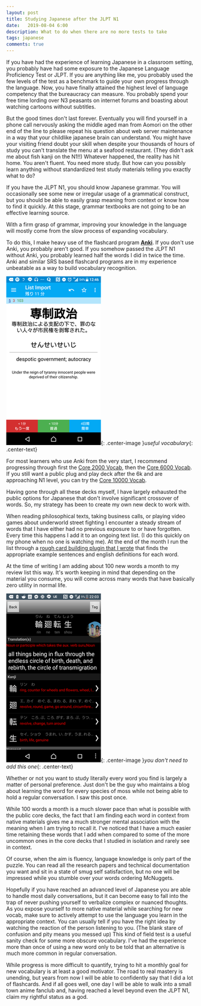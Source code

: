 ```yaml
---
layout: post
title: Studying Japanese after the JLPT N1
date:   2019-08-04 6:00
description: What to do when there are no more tests to take
tags: japanese
comments: true
---
```


If you have had the experience of learning Japanese in a classroom setting, you probably have had some exposure to the Japanese Language Proficiency Test or JLPT. If you are anything like me, you probably used the few levels of the test as a benchmark to guide your own progress through the language. Now, you have finally attained the highest level of language competency that the bureaucracy can measure. You probably spend your free time lording over N3 peasants on internet forums and boasting about watching cartoons without subtitles.

But the good times don't last forever. Eventually you will find yourself in a phone call nervously asking the middle aged man from Aomori on the other end of the line to please repeat his question about web server maintenance in a way that your childlike japanese brain can understand. You might have your visiting friend doubt your skill when despite your thousands of hours of study you can't translate the menu at a seafood restaurant. (They didn't ask me about fish kanji on the N1!!) Whatever happened, the reality has hit home. You aren't fluent. You need more study. But how can you possibly learn anything without standardized test study materials telling you exactly what to do?

If you have the JLPT N1, you should know Japanese grammar. You will occasionally see some new or irregular usage of a grammatical construct, but you should be able to easily grasp meaning from context or know how to find it quickly. At this stage, grammar textbooks are not going to be an effective learning source.

With a firm grasp of grammar, improving your knowledge in the language will mostly come from the slow process of expanding vocabulary.

To do this, I make heavy use of the flashcard program [<b>Anki</b>](https://apps.ankiweb.net/). If you don't use Anki, you probably aren't good. If you somehow passed the JLPT N1 without Anki, you probably learned half the words I did in twice the time. Anki and similar SRS based flashcard programs are in my experience unbeatable as a way to build vocabulary recognition.

![useful vocabulary](/assets/images/new.png){: .center-image }*useful vocabulary*{: .center-text}

For most learners who use Anki from the very start, I recommend progressing through first the [Core 2000 Vocab](https://ankiweb.net/shared/info/2141233552), then the [Core 6000 Vocab](https://ankiweb.net/shared/info/1312109116). If you still want a public plug and play deck after the 6k and are approaching N1 level, you can try the [Core 10000 Vocab](https://ankiweb.net/shared/info/935381472).

Having gone through all these decks myself, I have largely exhausted the public options for Japanese that don't involve significant crossover of words. So, my strategy has been to create my own new deck to work with.

When reading philosophical texts, taking business calls, or playing video games about underworld street fighting I encounter a steady stream of words that I have either had no previous exposure to or have forgotten. Every time this happens I add it to an ongoing text list. (I do this quickly on my phone when no one is watching me). At the end of the month I run the list through a [rough card building plugin that I wrote](https://github.com/jdgc/anki-list-convert) that finds the appropriate example sentences and english definitions for each word.

At the time of writing I am adding about 100 new words a month to my review list this way. It's worth keeping in mind that depending on the material you consume, you will come across many words that have basically zero utility in normal life.

![not useful vocabulary](/assets/images/new2.png){: .center-image }*you don't need to add this one*{: .center-text}

Whether or not you want to study literally every word you find is largely a matter of personal preference. Just don't be the guy who maintains a blog about learning the word for every species of moss while not being able to hold a regular conversation. I saw this post once.

While 100 words a month is a much slower pace than what is possible with the public core decks, the fact that I am finding each word in context from native materials gives me a much stronger mental association with the meaning when I am trying to recall it. I've noticed that I have a much easier time retaining these words that I add when compared to some of the more uncommon ones in the core decks that I studied in isolation and rarely see in context.

Of course, when the aim is fluency, language knowledge is only part of the puzzle. You can read all the research papers and technical documentation you want and sit in a state of smug self satisfaction, but no one will be impressed while you stumble over your words ordering McNuggets. 

Hopefully if you have reached an advanced level of Japanese you are able to handle most daily conversations, but it can become easy to fall into the trap of never pushing yourself to verbalize complex or nuanced thoughts. As you expose yourself to more native material while searching for new vocab, make sure to actively attempt to use the language you learn in the appropriate context.
You can usually tell if you have the right idea by watching the reaction of the person listening to you. (The blank stare of confusion and pity means you messed up) This kind of field test is a useful sanity check for some more obscure vocabulary. I've had the experience more than once of using a new word only to be told that an alternative is much more common in regular conversation.

While progress is more difficult to quantify, trying to hit a monthly goal for new vocabulary is at least a good motivator. The road to real mastery is unending, but years from now I will be able to confidently say that I did a lot of flashcards. And if all goes well, one day I will be able to walk into a small town anime fanclub and, having reached a level beyond even the JLPT N1, claim my rightful status as a god.



